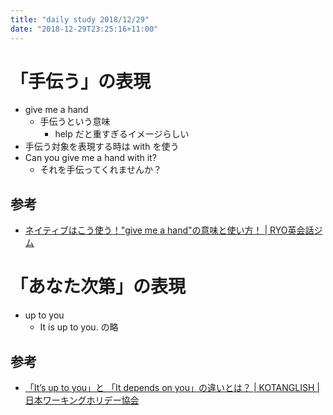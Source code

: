 ```yaml
---
title: "daily study 2018/12/29"
date: "2018-12-29T23:25:16+11:00"
---
```


# 「手伝う」の表現

- give me a hand
    - 手伝うという意味
        - help だと重すぎるイメージらしい
- 手伝う対象を表現する時は with を使う
- Can you give me a hand with it?
    - それを手伝ってくれませんか？

## 参考

- [ネイティブはこう使う！"give me a hand"の意味と使い方！ | RYO英会話ジム](https://ryotoeikaiwa.net/can-you-give-me-a-hand%E3%81%A3%E3%81%A6%E3%81%A9%E3%81%86%E3%81%84%E3%81%86%E6%84%8F%E5%91%B3/)

# 「あなた次第」の表現

- up to you
    - It is up to you. の略

## 参考

- [「It’s up to you」と 「It depends on you」の違いとは？ | KOTANGLISH | 日本ワーキングホリデー協会](http://kotanglish.jp/846)
